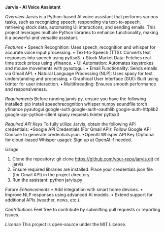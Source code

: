 **Jarvis - AI Voice Assistant**

*Overview*
Jarvis is a Python-based AI voice assistant that performs various tasks, such as recognizing speech, responding via text-to-speech, retrieving stock data, automating UI interactions, and sending emails. This project leverages multiple Python libraries to enhance functionality, making it a powerful and versatile assistant.

*Features*
• Speech Recognition: Uses speech_recognition and whisper for accurate voice input processing.
• Text-to-Speech (TTS): Converts text responses into speech using pyttsx3.
• Stock Market Data: Fetches real-time stock prices using yfinance.
• UI Automation: Automates keystrokes and mouse movements with pyautogui.
• Email Functionality: Sends emails via Gmail API.
• Natural Language Processing (NLP): Uses spacy for text understanding and processing.
• Graphical User Interface (GUI): Built using tkinter for user interaction.
• Multithreading: Ensures smooth performance and responsiveness.

*Requirements*
Before running jarvis.py, ensure you have the following installed:
pip install speechrecognition whisper numpy soundfile torch yfinance pyautogui google-auth google-auth-oauthlib google-auth-httplib2 google-api-python-client spacy requests tkinter pyttsx3

*Required API Keys*
To fully utilize Jarvis, obtain the following API credentials:
•Google API Credentials (For Gmail API):
Follow Google API Console to generate credentials.json.
•OpenAI Whisper API Key (Optional for cloud-based Whisper usage):
Sign up at OpenAI if needed.

*Usage*
1. Clone the repository:
git clone https://github.com/your-repo/jarvis.git
cd jarvis
3. Ensure required libraries are installed.
Place your credentials.json file (for Gmail API) in the project directory.
3. Run the assistant:
python jarvis.py

*Future Enhancements*
• Add integration with smart home devices.
• Improve NLP responses using advanced AI models.
• Extend support for additional APIs (weather, news, etc.).

*Contributions*
Feel free to contribute by submitting pull requests or reporting issues.

*License*
This project is open-source under the MIT License.
